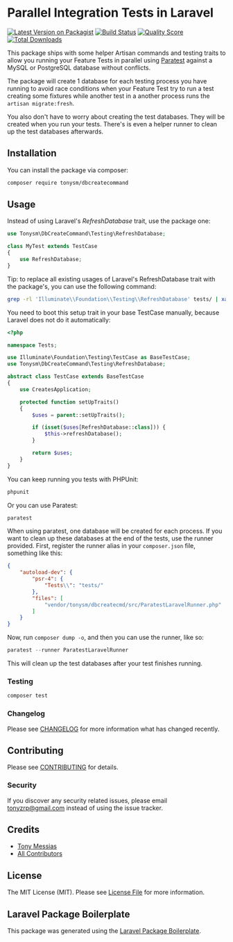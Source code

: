 # Parallel Integration Tests in Laravel

[![Latest Version on Packagist](https://img.shields.io/packagist/v/tonysm/dbcreatecommand.svg?style=flat-square)](https://packagist.org/packages/tonysm/dbcreatecommand)
[![Build Status](https://img.shields.io/travis/tonysm/dbcreatecommand/master.svg?style=flat-square)](https://travis-ci.org/tonysm/dbcreatecommand)
[![Quality Score](https://img.shields.io/scrutinizer/g/tonysm/dbcreatecommand.svg?style=flat-square)](https://scrutinizer-ci.com/g/tonysm/dbcreatecommand)
[![Total Downloads](https://img.shields.io/packagist/dt/tonysm/dbcreatecommand.svg?style=flat-square)](https://packagist.org/packages/tonysm/dbcreatecommand)

This package ships with some helper Artisan commands and testing traits to allow you running your Feature Tests in parallel using [Paratest](https://github.com/paratestphp/paratest) against a MySQL or PostgreSQL database without conflicts.

The package will create 1 database for each testing process you have running to avoid race conditions when your Feature Test try to run a test creating some fixtures while another test in a another process runs the `artisan migrate:fresh`.

You also don't have to worry about creating the test databases. They will be created when you run your tests. There's is even a helper runner to clean up the test databases afterwards.

## Installation

You can install the package via composer:

```bash
composer require tonysm/dbcreatecommand
```

## Usage

Instead of using Laravel's _RefreshDatabase_ trait, use the package one:

```php
use Tonysm\DbCreateCommand\Testing\RefreshDatabase;

class MyTest extends TestCase
{
    use RefreshDatabase;
}
```

Tip: to replace all existing usages of Laravel's RefreshDatabase trait with the package's, you can use the following command:

```bash
grep -rl 'Illuminate\\Foundation\\Testing\\RefreshDatabase' tests/ | xargs sed -i 's/Illuminate\\Foundation\\Testing\\RefreshDatabase/Tonysm\\DbCreateCommand\\Testing\\RefreshDatabase/g'
```

You need to boot this setup trait in your base TestCase manually, because Laravel does not do it automatically:

```php
<?php

namespace Tests;

use Illuminate\Foundation\Testing\TestCase as BaseTestCase;
use Tonysm\DbCreateCommand\Testing\RefreshDatabase;

abstract class TestCase extends BaseTestCase
{
    use CreatesApplication;

    protected function setUpTraits()
    {
        $uses = parent::setUpTraits();

        if (isset($uses[RefreshDatabase::class])) {
            $this->refreshDatabase();
        }

        return $uses;
    }
}
```

You can keep running you tests with PHPUnit:

``` php
phpunit
```

Or you can use Paratest:

``` php
paratest
```

When using paratest, one database will be created for each process. If you want to clean up these databases at the end of the tests, use the runner provided. First, register the runner alias in your `composer.json` file, something like this:

```json
{
    "autoload-dev": {
        "psr-4": {
            "Tests\\": "tests/"
        },
        "files": [
            "vendor/tonysm/dbcreatecmd/src/ParatestLaravelRunner.php"
        ]
    }
}
```

Now, run `composer dump -o`, and then you can use the runner, like so:

```php
paratest --runner ParatestLaravelRunner
```

This will clean up the test databases after your test finishes running.

### Testing

``` bash
composer test
```

### Changelog

Please see [CHANGELOG](CHANGELOG.md) for more information what has changed recently.

## Contributing

Please see [CONTRIBUTING](CONTRIBUTING.md) for details.

### Security

If you discover any security related issues, please email tonyzrp@gmail.com instead of using the issue tracker.

## Credits

- [Tony Messias](https://github.com/tonysm)
- [All Contributors](../../contributors)

## License

The MIT License (MIT). Please see [License File](LICENSE.md) for more information.

## Laravel Package Boilerplate

This package was generated using the [Laravel Package Boilerplate](https://laravelpackageboilerplate.com).
